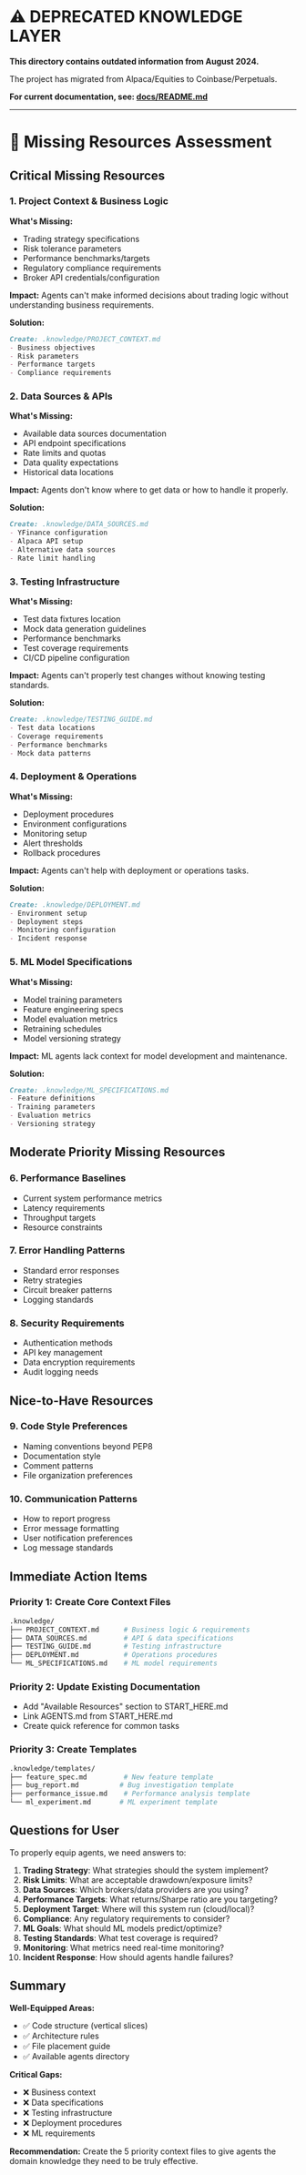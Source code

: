 # ⚠️ DEPRECATED KNOWLEDGE LAYER

**This directory contains outdated information from August 2024.**

The project has migrated from Alpaca/Equities to Coinbase/Perpetuals.

**For current documentation, see: [docs/README.md](../docs/README.md)**

---

# 🚨 Missing Resources Assessment

## Critical Missing Resources

### 1. Project Context & Business Logic
**What's Missing:**
- Trading strategy specifications
- Risk tolerance parameters
- Performance benchmarks/targets
- Regulatory compliance requirements
- Broker API credentials/configuration

**Impact:** Agents can't make informed decisions about trading logic without understanding business requirements.

**Solution:**
```markdown
Create: .knowledge/PROJECT_CONTEXT.md
- Business objectives
- Risk parameters
- Performance targets
- Compliance requirements
```

### 2. Data Sources & APIs
**What's Missing:**
- Available data sources documentation
- API endpoint specifications
- Rate limits and quotas
- Data quality expectations
- Historical data locations

**Impact:** Agents don't know where to get data or how to handle it properly.

**Solution:**
```markdown
Create: .knowledge/DATA_SOURCES.md
- YFinance configuration
- Alpaca API setup
- Alternative data sources
- Rate limit handling
```

### 3. Testing Infrastructure
**What's Missing:**
- Test data fixtures location
- Mock data generation guidelines
- Performance benchmarks
- Test coverage requirements
- CI/CD pipeline configuration

**Impact:** Agents can't properly test changes without knowing testing standards.

**Solution:**
```markdown
Create: .knowledge/TESTING_GUIDE.md
- Test data locations
- Coverage requirements
- Performance benchmarks
- Mock data patterns
```

### 4. Deployment & Operations
**What's Missing:**
- Deployment procedures
- Environment configurations
- Monitoring setup
- Alert thresholds
- Rollback procedures

**Impact:** Agents can't help with deployment or operations tasks.

**Solution:**
```markdown
Create: .knowledge/DEPLOYMENT.md
- Environment setup
- Deployment steps
- Monitoring configuration
- Incident response
```

### 5. ML Model Specifications
**What's Missing:**
- Model training parameters
- Feature engineering specs
- Model evaluation metrics
- Retraining schedules
- Model versioning strategy

**Impact:** ML agents lack context for model development and maintenance.

**Solution:**
```markdown
Create: .knowledge/ML_SPECIFICATIONS.md
- Feature definitions
- Training parameters
- Evaluation metrics
- Versioning strategy
```

## Moderate Priority Missing Resources

### 6. Performance Baselines
- Current system performance metrics
- Latency requirements
- Throughput targets
- Resource constraints

### 7. Error Handling Patterns
- Standard error responses
- Retry strategies
- Circuit breaker patterns
- Logging standards

### 8. Security Requirements
- Authentication methods
- API key management
- Data encryption requirements
- Audit logging needs

## Nice-to-Have Resources

### 9. Code Style Preferences
- Naming conventions beyond PEP8
- Documentation style
- Comment patterns
- File organization preferences

### 10. Communication Patterns
- How to report progress
- Error message formatting
- User notification preferences
- Log message standards

## Immediate Action Items

### Priority 1: Create Core Context Files
```bash
.knowledge/
├── PROJECT_CONTEXT.md      # Business logic & requirements
├── DATA_SOURCES.md         # API & data specifications
├── TESTING_GUIDE.md        # Testing infrastructure
├── DEPLOYMENT.md           # Operations procedures
└── ML_SPECIFICATIONS.md    # ML model requirements
```

### Priority 2: Update Existing Documentation
- Add "Available Resources" section to START_HERE.md
- Link AGENTS.md from START_HERE.md
- Create quick reference for common tasks

### Priority 3: Create Templates
```bash
.knowledge/templates/
├── feature_spec.md         # New feature template
├── bug_report.md          # Bug investigation template
├── performance_issue.md    # Performance analysis template
└── ml_experiment.md       # ML experiment template
```

## Questions for User

To properly equip agents, we need answers to:

1. **Trading Strategy**: What strategies should the system implement?
2. **Risk Limits**: What are acceptable drawdown/exposure limits?
3. **Data Sources**: Which brokers/data providers are you using?
4. **Performance Targets**: What returns/Sharpe ratio are you targeting?
5. **Deployment Target**: Where will this system run (cloud/local)?
6. **Compliance**: Any regulatory requirements to consider?
7. **ML Goals**: What should ML models predict/optimize?
8. **Testing Standards**: What test coverage is required?
9. **Monitoring**: What metrics need real-time monitoring?
10. **Incident Response**: How should agents handle failures?

## Summary

**Well-Equipped Areas:**
- ✅ Code structure (vertical slices)
- ✅ Architecture rules
- ✅ File placement guide
- ✅ Available agents directory

**Critical Gaps:**
- ❌ Business context
- ❌ Data specifications
- ❌ Testing infrastructure
- ❌ Deployment procedures
- ❌ ML requirements

**Recommendation:** Create the 5 priority context files to give agents the domain knowledge they need to be truly effective.